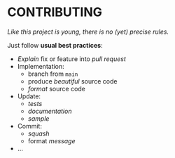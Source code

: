 # CONTRIBUTING

*Like this project is young, there is no (yet) precise rules.*

Just follow **usual best practices**:
* *Explain* fix or feature into *pull request*
* Implementation:
    * branch from `main`
    * produce *beautiful* source code
    * *format* source code
* Update:
    * *tests*
    * *documentation*
    * *sample*
* Commit:
    * *squash*
    * format *message*
* ...
